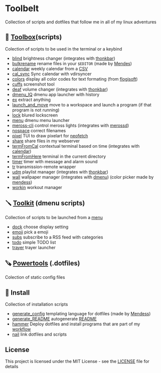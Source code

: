 # Toolbelt

Collection of scripts and dotfiles that follow me in all of my linux adventures

## 🧰 [Toolbox](toolbox)(scripts)

Colection of scripts to be used in the terminal or a keybind

* [blind](toolbox/blind.tool) brightness changer (integrates with [thonkbar](https://github.com/JoseFilipeFerreira/thonkbar))
* [bulkrename](toolbox/bulkrename.tool) rename files in your `$EDITOR` (made by [Mendes](https://github.com/mendess/))
* [calendar](toolbox/calendar.tool) weekly calendar from a [CSV](toolbox/.timetable)
* [cal_sync](toolbox/cal_sync.tool) Sync calendar with vdirsyncer
* [colors](toolbox/colors.tool) display all color codes for text formating (from [flogisoft](https://misc.flogisoft.com/bash/tip_colors_and_formatting))
* [cuffs](toolbox/cuffs.tool) screenshot tool
* [deaf](toolbox/deaf.tool) volume changer (integrates with [thonkbar](https://github.com/JoseFilipeFerreira/thonkbar))
* [dmenu_IQ](toolbox/dmenu_IQ.tool) dmenu app launcher with history
* [ex](toolbox/ex.tool) extract anything
* [launch_and_move](toolbox/launch_and_move.tool) move to a workspace and launch a program (if that program is not running)
* [lock](toolbox/lock.tool) blured lockscreen
* [menu](toolbox/menu.tool) dmenu menu launcher
* [meross-cli](toolbox/meross-cli.tool) control meross lights (integrates with [merossd](https://github.com/JoseFilipeFerreira/merossd))
* [nospace](toolbox/nospace.tool) correct filenames
* [pixel](toolbox/pixel.tool) TUI to draw pixelart for [neofetch](powertools/neofetch)
* [share](toolbox/share.tool) share files in my webserver
* [termFromCal](toolbox/termFromCal.tool) contextual terminal based on time (integrates with [calendar](toolbox/calendar.tool))
* [termFromHere](toolbox/termFromHere.tool) terminal in the current directory
* [timer](toolbox/timer.tool) timer with message and alarm sound
* [tr](toolbox/tr.tool) transmission-remote wrapper
* [udm](toolbox/udm.tool) playlist manager (integrates with [thonkbar](https://github.com/JoseFilipeFerreira/thonkbar))
* [wall](toolbox/wall.tool) wallpaper manager (integrates with [dmenu](https://github.com/mendess/dmenu)) (color picker made by [mendess](https://github.com/mendess))
* [workin](toolbox/workin.tool) workout manager

## 🪛 [Toolkit](toolkit) (dmenu scripts)

Collection of scripts to be launched from a [menu](toolbox/menu.tool)

* [dock](toolkit/dock.menu) choose display setting
* [emoji](toolkit/emoji.menu) pick a emoji
* [subs](toolkit/subs.menu) subscribe to a RSS feed with categories
* [todo](toolkit/todo.menu) simple TODO list
* [trayer](toolkit/trayer.menu) trayer launcher

## 🪚 [Powertools](powertools) (.dotfiles)

Colection of static config files

## 🔗 Install

Collection of installation scripts

* [generate_config](./generate_config.py) templating language for dotfiles (made by [Mendess](https://github.com/mendess/spell-book))
* [generate_README](./generate_README.sh) autogenerate [README](README.md)
* [hammer](./hammer) Deploy dotfiles and install programs that are part of my [workflow](.workflow)
* [nail](./nail) link dotfiles and scripts

## License

This project is licensed under the MIT License - see the [LICENSE](LICENSE) file for details
